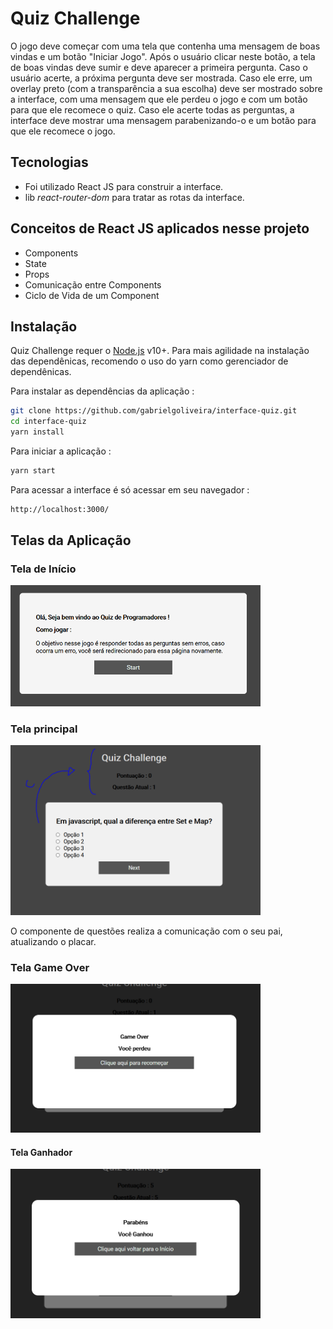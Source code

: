 # Quiz Challenge

O jogo deve começar com uma tela que contenha uma mensagem de boas vindas e um botão "Iniciar Jogo". Após o usuário clicar neste botão, a tela de boas vindas deve sumir e deve aparecer a primeira pergunta. Caso o usuário acerte, a próxima pergunta deve ser mostrada. Caso ele erre, um overlay preto (com a transparência a sua escolha) deve ser mostrado sobre a interface, com uma mensagem que ele perdeu o jogo e com um botão para que ele recomece o quiz. Caso ele acerte todas as perguntas, a interface deve mostrar uma mensagem parabenizando-o e um botão para que ele recomece o jogo.

## Tecnologias

- Foi utilizado React JS para construir a interface.
- lib *react-router-dom* para tratar as rotas da interface.

## Conceitos de React JS aplicados nesse projeto

- Components
- State
- Props
- Comunicação entre Components
- Ciclo de Vida de um Component

## Instalação

Quiz Challenge requer o [Node.js](https://nodejs.org/) v10+. Para mais agilidade na instalação das dependênicas, recomendo o uso do yarn como gerenciador de dependênicas.

Para instalar as dependências da aplicação :

```sh
git clone https://github.com/gabrielgoliveira/interface-quiz.git
cd interface-quiz
yarn install
```

Para iniciar a aplicação :

```sh
yarn start
```

Para acessar a interface é só acessar em seu navegador :

```sh
http://localhost:3000/
```

## Telas da Aplicação

### Tela de Início 
<img src="prints/tela1.PNG" alt="Tela 1" width="400"/>

### Tela principal
<img src="prints/tela2.PNG" alt="Tela 2" width="400"/>

O componente de questões realiza a comunicação com o seu pai, atualizando o placar.

### Tela Game Over
<img src="prints/tela3.PNG" alt="Tela 3" width="400"/>

#### Tela Ganhador
<img src="prints/tela4.PNG" alt="Tela 4" width="400"/>